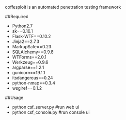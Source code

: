 coffesploit is an automated penetration testing framework

##Required
* Python2.7
* sk==0.10.1
* Flask-WTF==0.10.2
* Jinja2==2.7.3
* MarkupSafe==0.23
* SQLAlchemy==0.9.8
* WTForms==2.0.1
* Werkzeug==0.9.6
* argparse==1.2.1
* gunicorn==19.1.1
* itsdangerous==0.24
* python-nmap==0.3.4
* wsgiref==0.1.2

##Usage
* python csf_server.py #run web ui
* python csf_console.py #run console ui
